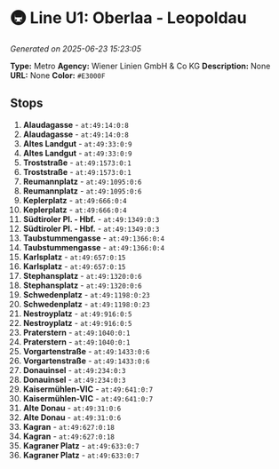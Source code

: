 # 🚇 Line U1: Oberlaa - Leopoldau

*Generated on 2025-06-23 15:23:05*

**Type:** Metro
**Agency:** Wiener Linien GmbH & Co KG
**Description:** None
**URL:** None
**Color:** `#E3000F`

## Stops

1. **Alaudagasse** - `at:49:14:0:8`
2. **Alaudagasse** - `at:49:14:0:8`
3. **Altes Landgut** - `at:49:33:0:9`
4. **Altes Landgut** - `at:49:33:0:9`
5. **Troststraße** - `at:49:1573:0:1`
6. **Troststraße** - `at:49:1573:0:1`
7. **Reumannplatz** - `at:49:1095:0:6`
8. **Reumannplatz** - `at:49:1095:0:6`
9. **Keplerplatz** - `at:49:666:0:4`
10. **Keplerplatz** - `at:49:666:0:4`
11. **Südtiroler Pl. - Hbf.** - `at:49:1349:0:3`
12. **Südtiroler Pl. - Hbf.** - `at:49:1349:0:3`
13. **Taubstummengasse** - `at:49:1366:0:4`
14. **Taubstummengasse** - `at:49:1366:0:4`
15. **Karlsplatz** - `at:49:657:0:15`
16. **Karlsplatz** - `at:49:657:0:15`
17. **Stephansplatz** - `at:49:1320:0:6`
18. **Stephansplatz** - `at:49:1320:0:6`
19. **Schwedenplatz** - `at:49:1198:0:23`
20. **Schwedenplatz** - `at:49:1198:0:23`
21. **Nestroyplatz** - `at:49:916:0:5`
22. **Nestroyplatz** - `at:49:916:0:5`
23. **Praterstern** - `at:49:1040:0:1`
24. **Praterstern** - `at:49:1040:0:1`
25. **Vorgartenstraße** - `at:49:1433:0:6`
26. **Vorgartenstraße** - `at:49:1433:0:6`
27. **Donauinsel** - `at:49:234:0:3`
28. **Donauinsel** - `at:49:234:0:3`
29. **Kaisermühlen-VIC** - `at:49:641:0:7`
30. **Kaisermühlen-VIC** - `at:49:641:0:7`
31. **Alte Donau** - `at:49:31:0:6`
32. **Alte Donau** - `at:49:31:0:6`
33. **Kagran** - `at:49:627:0:18`
34. **Kagran** - `at:49:627:0:18`
35. **Kagraner Platz** - `at:49:633:0:7`
36. **Kagraner Platz** - `at:49:633:0:7`